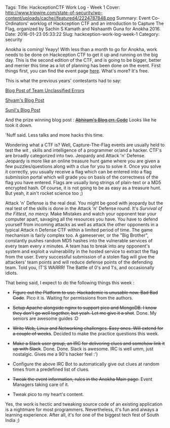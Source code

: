 Tags:
Title: HackceptionCTF  Work Log - Week 1
Cover: http://www.tripwire.com/state-of-security/wp-content/uploads/cache//featured4/2224787848.png
Summary: Event Co-Ordinators' worklog of Hackception CTF and an introduction to Capture The Flag, organized by Sachin S Kamath and Nishaanth  Guna for Anokha 2016.
Date: 2016-01-23 05:33:22
Slug: hackception-work-log-week-1
Category: security


Anokha is coming! Yeayy! With less than a month to go for Anokha, work needs to be done on Hackception CTF to get it up and running on the big day. This is the second edition of the CTF, and is going to be bigger, better and merrier this time as a lot of planning has been done on the event. First things first, you can find the event page [here](https://anokha.amrita.edu/event/hackceptiononsite-ctf-event/14). What's more? It's free.

This is what the previous years' contestants had to say:

[Blog Post of Team Unclassified Errors](http://unclassifiederrors.blogspot.in/2015/03/hackception-experience-at-amrita.html)

[Shyam's Blog Post](https://hackception.wordpress.com/2015/03/05/anokha-2k15-hackception-event/)

[Sunil's Blog Post](http://bsdchoudhary.blogspot.in/)

And the prize winning blog post : ~~[Abhiram's Blog,err. Code](https://github.com/abiram11/The-Blog/blob/master/Day1.cpp)~~ Looks like he took it down.



'Nuff said. Less talks and more hacks this time.

Wondering what a CTF is? Well, Capture-The-Flag events are usually held to test the wit , skills and intelligence of a programmer or/and a hacker. CTF's are broadly categorized into two. Jeopardy and Attack 'n' Defense. Jeopardy is more like an online treasure hunt game where you are given a few puzzles/questions along with a clue for you to solve it. Once you solve it correctly, you usually receive a flag which can be entered into a flag submission portal which will grade you on basis of the correctness of the flag you have entered. Flags are usually long strings of plain-text or a MD5 encrypted hash. Of course, it is not going to be as easy as a treasure hunt. But yeah, it ain't rocket science too ;)


Attack 'n' Defense is the real deal. You might be good with jeopardy but the real test of the skills is done in the Attack 'n' Defense round. It's *Survival of the Fittest, no mercy.* Make Mistakes and watch your opponent tear your computer apart, savaging all the resources you have. You have to defend yourself from incoming attacks as well as attack the other opponents in a typical Attack n Defense CTF within a limited period of time. The game mechanism is fairly complex too. A gameserver, or the "Big Brother", constantly pushes random MD5 hashes into the vulnerable services of every team every *x* minutes. A team has to break into any opponent's system and exploit a vulnerability in the hosted service to extract the flag from the user. Every successful submission of a stolen flag will give the attackers' team points and will reduce defense points of the defending team. Told you, IT'S WARRR! The Battle of 0's and 1's, and occasionally idiots.

That being said, I expect to do the following things this week :

* ~~Figure out the Platform to use. Hackademic is unusable now. Bad Bad Code~~.
Pico it is. Waiting for permissions from the authors.

* ~~Setup Apache alongside nginx to support pico and MongoDB. I know they don't go well together, but yeah. Let me give it a shot~~. Done. My seniors are awesome guides :D

* ~~Write Web, Linux and Networking challenges. Easy ones. Will extend for a couple of weeks~~. Decided to make the practice questions this week.

* ~~Make a Slack user group, an IRC for delivering clues and somehow link it up with Slack~~. Done. Done. Slack is awesome. IRC is well umm, just nostalgic. Gives me a 90's hacker feel :')

* Configure the above IRC Bot to automatically give out clues at random times from a predefined list of clues.

* ~~Tweak  the event information, rules in the Anokha Main page.~~ Event Managers taking care of it.

* Tweak pico to my heart's content.

Yes, the work is hectic and tweaking source code of an existing application is a nightmare for most programmers. Nevertheless, it's fun and always a learning experience. After all, it's for one of the biggest tech fest of South India ;)

